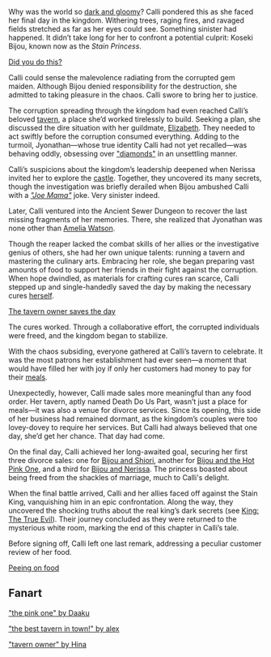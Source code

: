 <!-- title: Mori Calliope -->
<!-- status: Alive -->

Why was the world so [dark and gloomy](https://www.youtube.com/live/evcruocvE3g?feature=shared&t=291)? Calli pondered this as she faced her final day in the kingdom. Withering trees, raging fires, and ravaged fields stretched as far as her eyes could see. Something sinister had happened. It didn’t take long for her to confront a potential culprit: Koseki Bijou, known now as the _Stain Princess_.

[Did you do this?](#embed:https://www.youtube.com/embed/evcruocvE3g?si=TZosSX5I76ctYpMW&start=394)

Calli could sense the malevolence radiating from the corrupted gem maiden. Although Bijou denied responsibility for the destruction, she admitted to taking pleasure in the chaos. Calli swore to bring her to justice.

The corruption spreading through the kingdom had even reached Calli’s beloved [tavern](https://www.youtube.com/live/evcruocvE3g?feature=shared&t=882), a place she’d worked tirelessly to build. Seeking a plan, she discussed the dire situation with her guildmate, [Elizabeth](https://www.youtube.com/live/evcruocvE3g?feature=shared&t=1831). They needed to act swiftly before the corruption consumed everything. Adding to the turmoil, Jyonathan—whose true identity Calli had not yet recalled—was behaving oddly, obsessing over ["diamonds"](https://www.youtube.com/live/evcruocvE3g?feature=shared&t=2441) in an unsettling manner.

Calli’s suspicions about the kingdom’s leadership deepened when Nerissa invited her to explore the [castle](https://www.youtube.com/live/evcruocvE3g?feature=shared&t=3441). Together, they uncovered its many secrets, though the investigation was briefly derailed when Bijou ambushed Calli with a [_"Joe Mama"_](https://www.youtube.com/live/evcruocvE3g?feature=shared&t=4073) joke. Very sinister indeed.

Later, Calli ventured into the Ancient Sewer Dungeon to recover the last missing fragments of her memories. There, she realized that Jyonathan was none other than [Amelia Watson](https://www.youtube.com/live/evcruocvE3g?feature=shared&t=7646).

Though the reaper lacked the combat skills of her allies or the investigative genius of others, she had her own unique talents: running a tavern and mastering the culinary arts. Embracing her role, she began preparing vast amounts of food to support her friends in their fight against the corruption. When hope dwindled, as materials for crafting cures ran scarce, Calli stepped up and single-handedly saved the day by making the necessary cures [herself](https://www.youtube.com/live/evcruocvE3g?feature=shared&t=8071).

[The tavern owner saves the day](#embed:https://www.youtube.com/embed/evcruocvE3g?si=id5leyflOV1hykFD&start=8835)

The cures worked. Through a collaborative effort, the corrupted individuals were freed, and the kingdom began to stabilize.

With the chaos subsiding, everyone gathered at Calli’s tavern to celebrate. It was the most patrons her establishment had ever seen—a moment that would have filled her with joy if only her customers had money to pay for their [meals](https://www.youtube.com/live/evcruocvE3g?feature=shared&t=11522).

Unexpectedly, however, Calli made sales more meaningful than any food order. Her tavern, aptly named Death Do Us Part, wasn’t just a place for meals—it was also a venue for divorce services. Since its opening, this side of her business had remained dormant, as the kingdom’s couples were too lovey-dovey to require her services. But Calli had always believed that one day, she’d get her chance. That day had come.

On the final day, Calli achieved her long-awaited goal, securing her first three divorce sales: one for [Bijou and Shiori](https://www.youtube.com/live/evcruocvE3g?feature=shared&t=11280), another for [Bijou and the Hot Pink One](https://www.youtube.com/live/evcruocvE3g?feature=shared&t=11701), and a third for [Bijou and Nerissa](https://www.youtube.com/live/evcruocvE3g?feature=shared&t=12162). The princess boasted about being freed from the shackles of marriage, much to Calli's delight.

When the final battle arrived, Calli and her allies faced off against the Stain King, vanquishing him in an epic confrontation. Along the way, they uncovered the shocking truths about the real king’s dark secrets (see [King: The True Evil](#node:king-of-libestal)). Their journey concluded as they were returned to the mysterious white room, marking the end of this chapter in Calli’s tale.

Before signing off, Calli left one last remark, addressing a peculiar customer review of her food.

[Peeing on food](#embed:https://www.youtube.com/embed/evcruocvE3g?si=TvbG_jKQwRp9fagg&start=15340)

## Fanart

["the pink one" by Daaku](https://x.com/koizumi_arata/status/1902563407699513352)

["the best tavern in town!" by alex](https://x.com/arexsudraws/status/1900276933142994975)

["tavern owner" by Hina](https://x.com/HYurisaki/status/1902247996688892412)
